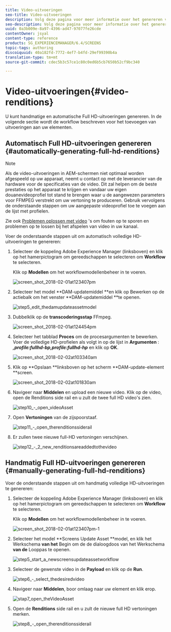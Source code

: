 ```yaml
---
title: Video-uitvoeringen
seo-title: Video-uitvoeringen
description: Volg deze pagina voor meer informatie over het genereren van volledige HD-uitvoeringen voor uw project Screens.
seo-description: Volg deze pagina voor meer informatie over het genereren van volledige HD-uitvoeringen voor uw project Screens.
uuid: 0a3b009e-8a97-4396-ad47-97077fe26cde
contentOwner: jsyal
content-type: reference
products: SG_EXPERIENCEMANAGER/6.4/SCREENS
topic-tags: authoring
discoiquuid: 40a182fd-7772-4ef7-b4fd-29ef99390b4a
translation-type: tm+mt
source-git-commit: cdec5b3c57ce1c80c0ed6b5cb7650b52cf9bc340

---
```



# Video-uitvoeringen{#video-renditions}

U kunt handmatige en automatische Full HD-uitvoeringen genereren. In de volgende sectie wordt de workflow beschreven voor het toevoegen van uitvoeringen aan uw elementen.

## Automatisch Full HD-uitvoeringen genereren {#automatically-generating-full-hd-renditions}

>[!NOTE]
>
>Als de video-uitvoeringen in AEM-schermen niet optimaal worden afgespeeld op uw apparaat, neemt u contact op met de leverancier van de hardware voor de specificaties van de video. Dit zal helpen om de beste prestaties op het apparaat te krijgen en vandaar uw eigen douanevideoprofiel tot stand te brengen waar u de aangewezen parameters voor FFMPEG verstrekt om uw vertoning te produceren. Gebruik vervolgens de onderstaande stappen om uw aangepaste videoprofiel toe te voegen aan de lijst met profielen.
>
>Zie ook [Problemen oplossen met video](/help/screens/troubleshoot-videos.md) &#39;s om fouten op te sporen en problemen op te lossen bij het afspelen van video in uw kanaal.

Voer de onderstaande stappen uit om automatisch volledige HD-uitvoeringen te genereren:

1. Selecteer de koppeling Adobe Experience Manager (linksboven) en klik op het hamerpictogram om gereedschappen te selecteren om **Workflow** te selecteren.

   Klik op **Modellen** om het workflowmodellenbeheer in te voeren.

   ![screen_shot_2018-02-01at123407pm](assets/screen_shot_2018-02-01at123407pm.png)

1. Selecteer het model **DAM-updatemiddel **en klik op Bewerken op de actiebalk om het venster **DAM-updatemiddel **te openen.

   ![step5_edit_thedamupdateassetmodel](assets/step5_-_edit_thedamupdateassetmodel.png)

1. Dubbelklik op de **transcoderingsstap** FFmpeg.

   ![screen_shot_2018-02-01at124454pm](assets/screen_shot_2018-02-01at124454pm.png)

1. Selecteer het tabblad **Proces** om de procesargumenten te bewerken. Voer de volledige HD-profielen als volgt in op de lijst in **Argumenten** : ***,profile:fullhd-bp,profile:fullhd-hp*** en klik op **OK**.

   ![screen_shot_2018-02-02at103340am](assets/screen_shot_2018-02-02at103340am.png)

1. Klik op **Opslaan **linksboven op het scherm **DAM-update-element **screen.

   ![screen_shot_2018-02-02at101830am](assets/screen_shot_2018-02-02at101830am.png)

1. Navigeer naar **Middelen** en upload een nieuwe video. Klik op de video, open de Renditions side rail en u zult de twee full HD video&#39;s zien.

   ![step10_-_open_videoAsset](assets/step10_-_open_thevideoasset.png)

1. Open **Vertoningen** van de zijspoorstaaf.

   ![step11_-_open_therenditionssiderail](assets/step11_-_open_therenditionssiderail.png)

1. Er zullen twee nieuwe full-HD vertoningen verschijnen.

   ![step12_-_2_new_renditionsareaddedtothevideo](assets/step12_-_2_new_renditionsareaddedtothevideo.png)

## Handmatig Full HD-uitvoeringen genereren {#manually-generating-full-hd-renditions}

Voer de onderstaande stappen uit om handmatig volledige HD-uitvoeringen te genereren:

1. Selecteer de koppeling Adobe Experience Manager (linksboven) en klik op het hamerpictogram om gereedschappen te selecteren om **Workflow** te selecteren.

   Klik op **Modellen** om het workflowmodellenbeheer in te voeren.

   ![screen_shot_2018-02-01at123407pm-1](assets/screen_shot_2018-02-01at123407pm-1.png)

1. Selecteer het model **Screens Update Asset **model, en klik het Werkschema **van het** Begin om de de dialoogdoos van het Werkschema **van de** Looppas te openen.

   ![step5_start_a_newscreensupdateassetworkflow](assets/step5_-_start_a_newscreensupdateassetworkflow.png)

1. Selecteer de gewenste video in de **Payload** en klik op de **Run**.

   ![step6_-_select_thedesiredvideo](assets/step6_-_select_thedesiredvideo.png)

1. Navigeer naar **Middelen**, boor omlaag naar uw element en klik erop.

   ![stap7_open_theVideoAsset](assets/step7_-_open_thevideoasset.png)

1. Open de **Renditions** side rail en u zult de nieuwe full HD vertoningen merken.

   ![step8_-_open_therenditionssiderail](assets/step8_-_open_therenditionssiderail.png)

